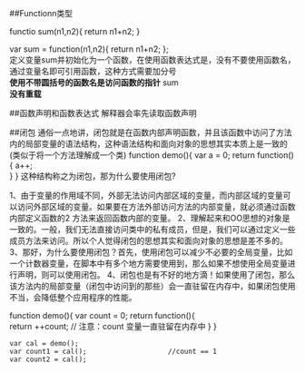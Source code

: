 ##Functionn类型

functio sum(n1,n2){
 return n1+n2;
}

var sum = function(n1,n2){
  return n1+n2;
};    
定义变量sum并初始化为一个函数，在使用函数表达式是，没有不要使用函数名，通过变量名即可引用函数，这种方式需要加分号     
**使用不带圆括号的函数名是访问函数的指针**  sum   
**没有重载**

##函数声明和函数表达式
  解释器会率先读取函数声明


##闭包
  通俗一点地讲，闭包就是在函数内部声明函数，并且该函数中访问了方法内的局部变量的语法结构，这种语法结构和面向对象的思想其实本质上是一致的 (类似于将一个方法理解成一个类)
  function demo(){
        var a = 0;
        return function(){
              a++;            
        }
    }
  这种结构称之为闭包，那为什么要使用闭包?

1、由于变量的作用域不同，外部无法访问内部区域的变量，而内部区域的变量可以访问外部区域的变量。如果要在方法外部访问方法的内部变量，就必须通过函数内部定义函数的2
方法来返回函数内部的变量。
2、理解起来和OO思想的对象是一致的。一般，我们无法直接访问类中的私有成员，但是，我们可以通过定义一些成员方法来访问。所以个人觉得闭包的思想其实和面向对象的思想是差不多的。
3、那好，为什么要使用闭包？首先，使用闭包可以减少不必要的全局变量，比如一个计数器变量，在脚本中有多个地方需要使用到，那么如果不想使用全局变量进行声明，则可以使用闭包。
4、闭包也是有不好的地方滴！如果使用了闭包，那么该方法内的局部变量（闭包中访问到的那些）会一直驻留在内存中，如果闭包使用不当，会降低整个应用程序的性能。


 function demo(){
        var count = 0;
        return function(){            
            return ++count;           // 注意：count 变量一直驻留在内存中
        }
    }

    var cal = demo();
    var count1 = cal();                    //count == 1
    var count2 = cal();     
